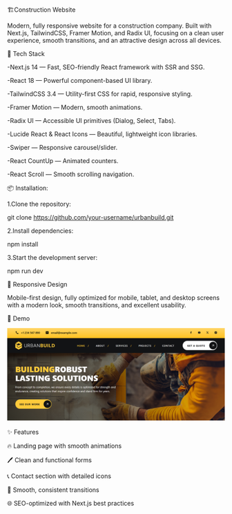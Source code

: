 🏗️Construction Website

Modern, fully responsive website for a construction company. Built with Next.js, TailwindCSS, Framer Motion, and Radix UI, focusing on a clean user experience, smooth transitions, and an attractive design across all devices.

🚀 Tech Stack

-Next.js 14 — Fast, SEO-friendly React framework with SSR and SSG.

-React 18 — Powerful component-based UI library.

-TailwindCSS 3.4 — Utility-first CSS for rapid, responsive styling.

-Framer Motion — Modern, smooth animations.

-Radix UI — Accessible UI primitives (Dialog, Select, Tabs).

-Lucide React & React Icons — Beautiful, lightweight icon libraries.

-Swiper — Responsive carousel/slider.

-React CountUp — Animated counters.

-React Scroll — Smooth scrolling navigation.

📦 Installation:

1.Clone the repository:

git clone https://github.com/your-username/urbanbuild.git

2.Install dependencies:

npm install

3.Start the development server:

npm run dev


📱 Responsive Design

Mobile-first design, fully optimized for mobile, tablet, and desktop screens with a modern look, smooth transitions, and excellent usability.


📸 Demo

![Homepage Screenshot](./public/homepage.png)

✨ Features

🔥 Landing page with smooth animations

🖊️ Clean and functional forms

📞 Contact section with detailed icons

🎨 Smooth, consistent transitions

🌐 SEO-optimized with Next.js best practices

